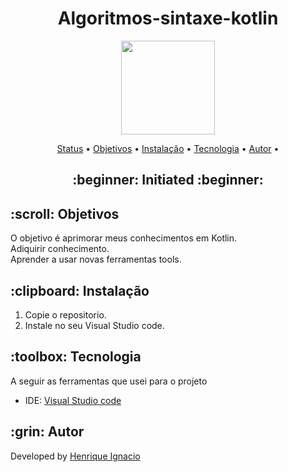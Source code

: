 <h1 align="center">Algoritmos-sintaxe-kotlin</h1>
<p align="center">
    <img src="https://developer.android.com/static/codelabs/basic-android-kotlin-compose-first-program/img/840cee8b164c10b.png" width="150">
</p>

<p align="center">
 <a href="#status">Status</a> • 
 <a href="#objective">Objetivos</a> •
 <a href="#installation">Instalação</a> • 
 <a href="#technology">Tecnologia</a> • 
 <a href="#author">Autor</a> •
</p>

<h2 align="center" id=status> 
	:beginner: Initiated :beginner:
</h2>

<h2 id=objective>:scroll: Objetivos</h2>
O objetivo é aprimorar meus conhecimentos em Kotlin.<br>
Adiquirir conhecimento.<br>
Aprender a usar novas ferramentas tools.

<h2 id=installation>:clipboard: Instalação</h2>

1. Copie o repositorio.
2. Instale no seu Visual Studio code.

<h2 id=technology>:toolbox: Tecnologia</h2>

A seguir as ferramentas que usei para o projeto
- IDE: <a href="https://code.visualstudio.com/download">Visual Studio code</a>

<h2 id=author>:grin: Autor </h2>

Developed by <a href="https://www.linkedin.com/in/danhpaiva/](https://www.linkedin.com/in/henrique-ignacio-ferreira-souza-6517562b9/" target="_blank">Henrique Ignacio</a>
